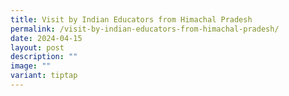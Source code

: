 ```yaml
---
title: Visit by Indian Educators from Himachal Pradesh
permalink: /visit-by-indian-educators-from-himachal-pradesh/
date: 2024-04-15
layout: post
description: ""
image: ""
variant: tiptap
---
```

